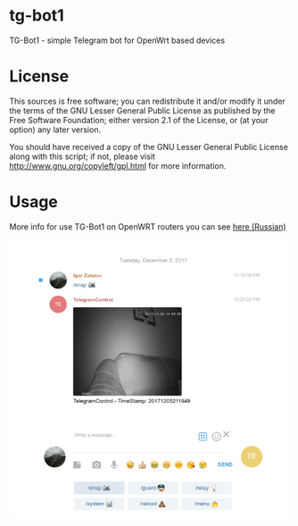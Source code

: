 tg-bot1
=======

TG-Bot1 - simple Telegram bot for OpenWrt based devices


License
=======

This sources is free software; you can redistribute it and/or modify it under the terms of
the GNU Lesser General Public License as published by the Free Software Foundation;
either version 2.1 of the License, or (at your option) any later version.

You should have received a copy of the GNU Lesser General Public License along with this
script; if not, please visit http://www.gnu.org/copyleft/gpl.html for more information.


Usage
=====

More info for use TG-Bot1 on OpenWRT routers you can see [here (Russian)](http://zftlab.org)

![Example 1](./example1.png)